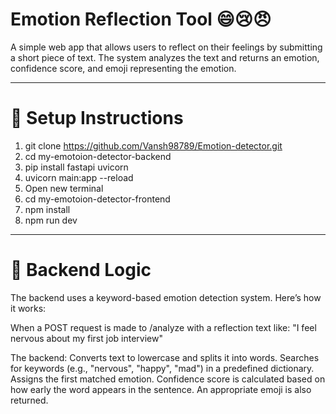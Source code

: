 # Emotion Reflection Tool 😄😢😠

A simple web app that allows users to reflect on their feelings by submitting a short piece of text. The system analyzes the text and returns an emotion, confidence score, and emoji representing the emotion.

---

# 🚀 Setup Instructions

1) git clone https://github.com/Vansh98789/Emotion-detector.git
2) cd my-emotoion-detector-backend
3) pip install fastapi uvicorn
4) uvicorn main:app --reload
5) Open new terminal 
6) cd my-emotoion-detector-frontend
7) npm install
8) npm run dev

---

<h1>🧠 Backend Logic</h1>
The backend uses a keyword-based emotion detection system. Here’s how it works:

When a POST request is made to /analyze with a reflection text like:
"I feel nervous about my first job interview"

The backend:
Converts text to lowercase and splits it into words.
Searches for keywords (e.g., "nervous", "happy", "mad") in a predefined dictionary.
Assigns the first matched emotion.
Confidence score is calculated based on how early the word appears in the sentence.
An appropriate emoji is also returned.
